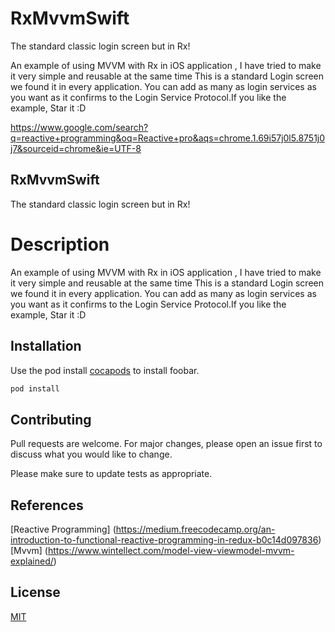 # RxMvvmSwift
The standard classic login screen but in Rx!

An example of using MVVM with Rx in iOS application , I have tried to make it very simple and reusable at the same time 
This is a standard Login screen we found it in every application. 
You can add as many as login services as you want as it confirms to the Login Service Protocol.If you like the example, Star it :D

https://www.google.com/search?q=reactive+programming&oq=Reactive+pro&aqs=chrome.1.69i57j0l5.8751j0j7&sourceid=chrome&ie=UTF-8


## RxMvvmSwift

The standard classic login screen but in Rx!

# Description
An example of using MVVM with Rx in iOS application , I have tried to make it very simple and reusable at the same time 
This is a standard Login screen we found it in every application. 
You can add as many as login services as you want as it confirms to the Login Service Protocol.If you like the example, Star it :D


## Installation

Use the pod install [cocapods](https://cocoapods.org/) to install foobar.

```bash
pod install
```


## Contributing
Pull requests are welcome. For major changes, please open an issue first to discuss what you would like to change.

Please make sure to update tests as appropriate.

## References
[Reactive Programming] (https://medium.freecodecamp.org/an-introduction-to-functional-reactive-programming-in-redux-b0c14d097836)
[Mvvm] (https://www.wintellect.com/model-view-viewmodel-mvvm-explained/)


## License
[MIT](https://choosealicense.com/licenses/mit/)
